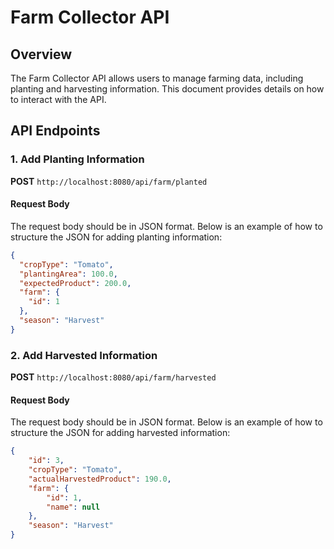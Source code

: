 # Farm Collector API

## Overview

The Farm Collector API allows users to manage farming data, including planting and harvesting information. This document provides details on how to interact with the API.

## API Endpoints

### 1. Add Planting Information

**POST** `http://localhost:8080/api/farm/planted`

#### Request Body

The request body should be in JSON format. Below is an example of how to structure the JSON for adding planting information:

```json
{
  "cropType": "Tomato",
  "plantingArea": 100.0,
  "expectedProduct": 200.0,
  "farm": {
    "id": 1
  },
  "season": "Harvest"
}
```

### 2. Add Harvested Information

**POST** `http://localhost:8080/api/farm/harvested`

#### Request Body

The request body should be in JSON format. Below is an example of how to structure the JSON for adding harvested information:

```json
{
    "id": 3,
    "cropType": "Tomato",
    "actualHarvestedProduct": 190.0,
    "farm": {
        "id": 1,
        "name": null
    },
    "season": "Harvest"
}